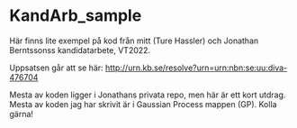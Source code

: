 # KandArb_sample
Här finns lite exempel på kod från mitt (Ture Hassler) och Jonathan Berntssonss kandidatarbete, VT2022.

Uppsatsen går att se här: 
http://urn.kb.se/resolve?urn=urn:nbn:se:uu:diva-476704

Mesta av koden ligger i Jonathans privata repo, men här är ett kort utdrag. Mesta av koden jag har skrivit är i Gaussian Process mappen (GP).
Kolla gärna!
